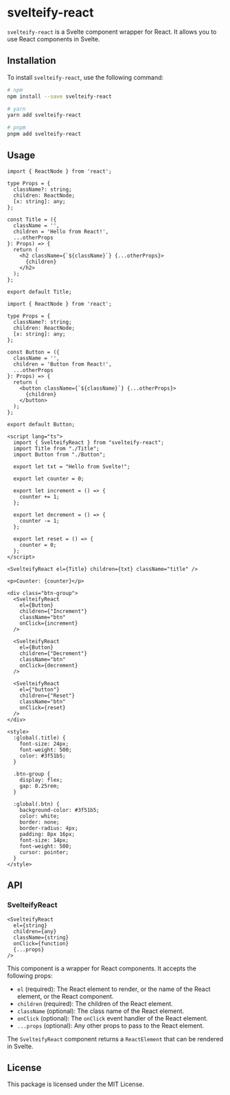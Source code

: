 # svelteify-react

`svelteify-react` is a Svelte component wrapper for React. It allows you to use React components in Svelte.

## Installation

To install `svelteify-react`, use the following command:

```bash
# npm
npm install --save svelteify-react

# yarn
yarn add svelteify-react

# pnpm
pnpm add svelteify-react
```

## Usage

```tsx
import { ReactNode } from 'react';

type Props = {
  className?: string;
  children: ReactNode;
  [x: string]: any;
};

const Title = ({
  className = '',
  children = 'Hello from React!',
  ...otherProps
}: Props) => {
  return (
    <h2 className={`${className}`} {...otherProps}>
      {children}
    </h2>
  );
};

export default Title;
```

```tsx
import { ReactNode } from 'react';

type Props = {
  className?: string;
  children: ReactNode;
  [x: string]: any;
};

const Button = ({
  className = '',
  children = 'Button from React!',
  ...otherProps
}: Props) => {
  return (
    <button className={`${className}`} {...otherProps}>
      {children}
    </button>
  );
};

export default Button;
```

```svelte
<script lang="ts">
  import { SvelteifyReact } from "svelteify-react";
  import Title from "./Title";
  import Button from "./Button";

  export let txt = "Hello from Svelte!";

  export let counter = 0;

  export let increment = () => {
    counter += 1;
  };

  export let decrement = () => {
    counter -= 1;
  };

  export let reset = () => {
    counter = 0;
  };
</script>

<SvelteifyReact el={Title} children={txt} className="title" />

<p>Counter: {counter}</p>

<div class="btn-group">
  <SvelteifyReact
    el={Button}
    children={"Increment"}
    className="btn"
    onClick={increment}
  />

  <SvelteifyReact
    el={Button}
    children={"Decrement"}
    className="btn"
    onClick={decrement}
  />

  <SvelteifyReact
    el={"button"}
    children={"Reset"}
    className="btn"
    onClick={reset}
  />
</div>

<style>
  :global(.title) {
    font-size: 24px;
    font-weight: 500;
    color: #3f51b5;
  }

  .btn-group {
    display: flex;
    gap: 0.25rem;
  }

  :global(.btn) {
    background-color: #3f51b5;
    color: white;
    border: none;
    border-radius: 4px;
    padding: 8px 16px;
    font-size: 14px;
    font-weight: 500;
    cursor: pointer;
  }
</style>
```

## API

### SvelteifyReact

```svelte
<SvelteifyReact
  el={string}
  children={any}
  className={string}
  onClick={function}
  {...props}
/>
```

This component is a wrapper for React components. It accepts the following props:

- `el` (required): The React element to render, or the name of the React element, or the React component.
- `children` (required): The children of the React element.
- `className` (optional): The class name of the React element.
- `onClick` (optional): The `onClick` event handler of the React element.
- `...props` (optional): Any other props to pass to the React element.

The `SvelteifyReact` component returns a `ReactElement` that can be rendered in Svelte.

## License

This package is licensed under the MIT License.
